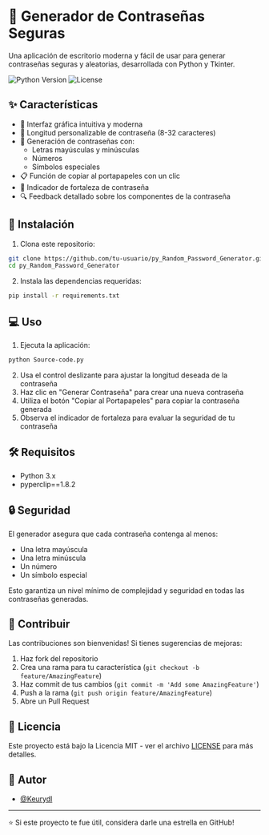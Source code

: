 # 🔐 Generador de Contraseñas Seguras

Una aplicación de escritorio moderna y fácil de usar para generar contraseñas seguras y aleatorias, desarrollada con Python y Tkinter.

![Python Version](https://img.shields.io/badge/python-3.x-blue.svg)
![License](https://img.shields.io/badge/license-MIT-green.svg)

## ✨ Características

- 🎯 Interfaz gráfica intuitiva y moderna
- 📏 Longitud personalizable de contraseña (8-32 caracteres)
- 🔄 Generación de contraseñas con:
  - Letras mayúsculas y minúsculas
  - Números
  - Símbolos especiales
- 📋 Función de copiar al portapapeles con un clic
- 💪 Indicador de fortaleza de contraseña
- 🔍 Feedback detallado sobre los componentes de la contraseña

## 🚀 Instalación

1. Clona este repositorio:
```bash
git clone https://github.com/tu-usuario/py_Random_Password_Generator.git
cd py_Random_Password_Generator
```

2. Instala las dependencias requeridas:
```bash
pip install -r requirements.txt
```

## 💻 Uso

1. Ejecuta la aplicación:
```bash
python Source-code.py
```

2. Usa el control deslizante para ajustar la longitud deseada de la contraseña
3. Haz clic en "Generar Contraseña" para crear una nueva contraseña
4. Utiliza el botón "Copiar al Portapapeles" para copiar la contraseña generada
5. Observa el indicador de fortaleza para evaluar la seguridad de tu contraseña

## 🛠️ Requisitos

- Python 3.x
- pyperclip==1.8.2

## 🔒 Seguridad

El generador asegura que cada contraseña contenga al menos:
- Una letra mayúscula
- Una letra minúscula
- Un número
- Un símbolo especial

Esto garantiza un nivel mínimo de complejidad y seguridad en todas las contraseñas generadas.

## 🤝 Contribuir

Las contribuciones son bienvenidas! Si tienes sugerencias de mejoras:

1. Haz fork del repositorio
2. Crea una rama para tu característica (`git checkout -b feature/AmazingFeature`)
3. Haz commit de tus cambios (`git commit -m 'Add some AmazingFeature'`)
4. Push a la rama (`git push origin feature/AmazingFeature`)
5. Abre un Pull Request

## 📝 Licencia

Este proyecto está bajo la Licencia MIT - ver el archivo [LICENSE](LICENSE) para más detalles.

## 👥 Autor

- [@Keurydl](https://github.com/Keurydl)

---

⭐️ Si este proyecto te fue útil, considera darle una estrella en GitHub!
